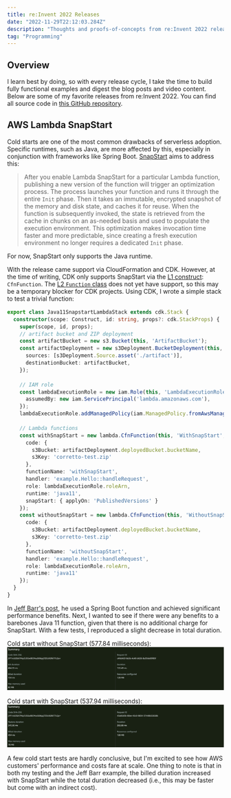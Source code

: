```yaml
---
title: re:Invent 2022 Releases 
date: "2022-11-29T22:12:03.284Z"
description: "Thoughts and proofs-of-concepts from re:Invent 2022 release."
tag: "Programming"
---
```


## Overview

I learn best by doing, so with every release cycle,  I take the time to build fully functional examples and digest the blog posts and video content. Below are some of my favorite releases from re:Invent 2022. You can find all source code in [this GitHub repository](https://github.com/scottenriquez/reinvent-2022-examples).

## AWS Lambda SnapStart
Cold starts are one of the most common drawbacks of serverless adoption. Specific runtimes, such as Java, are more affected by this, especially in conjunction with frameworks like Spring Boot. [SnapStart](https://aws.amazon.com/blogs/compute/starting-up-faster-with-aws-lambda-snapstart/) aims to address this:

> After you enable Lambda SnapStart for a particular Lambda function, publishing a new version of the function will trigger an optimization process. The process launches your function and runs it through the entire `Init` phase. Then it takes an immutable, encrypted snapshot of the memory and disk state, and caches it for reuse. When the function is subsequently invoked, the state is retrieved from the cache in chunks on an as-needed basis and used to populate the execution environment. This optimization makes invocation time faster and more predictable, since creating a fresh execution environment no longer requires a dedicated `Init` phase.

For now, SnapStart only supports the Java runtime.

With the release came support via CloudFormation and CDK. However, at the time of writing, CDK only supports SnapStart via the [L1 construct](https://docs.aws.amazon.com/cdk/api/v2/docs/aws-cdk-lib.aws_lambda.CfnFunction.html): `CfnFunction`. The [L2 `Function` class](https://docs.aws.amazon.com/cdk/api/v2/docs/aws-cdk-lib.aws_lambda-readme.html) does not yet have support, so this may be a temporary blocker for CDK projects. Using CDK, I wrote a simple stack to test a trivial function:

```typescript
export class Java11SnapstartLambdaStack extends cdk.Stack {
  constructor(scope: Construct, id: string, props?: cdk.StackProps) {
    super(scope, id, props);
    // artifact bucket and ZIP deployment
    const artifactBucket = new s3.Bucket(this, 'ArtifactBucket');
    const artifactDeployment = new s3Deployment.BucketDeployment(this, 'DeployFiles', {
      sources: [s3Deployment.Source.asset('./artifact')],
      destinationBucket: artifactBucket,
    });

    // IAM role
    const lambdaExecutionRole = new iam.Role(this, 'LambdaExecutionRole', {
      assumedBy: new iam.ServicePrincipal('lambda.amazonaws.com'),
    });
    lambdaExecutionRole.addManagedPolicy(iam.ManagedPolicy.fromAwsManagedPolicyName('service-role/AWSLambdaBasicExecutionRole'));
    
    // Lambda functions
    const withSnapStart = new lambda.CfnFunction(this, 'WithSnapStart', {
      code: {
        s3Bucket: artifactDeployment.deployedBucket.bucketName,
        s3Key: 'corretto-test.zip'
      },
      functionName: 'withSnapStart',
      handler: 'example.Hello::handleRequest',
      role: lambdaExecutionRole.roleArn,
      runtime: 'java11',
      snapStart: { applyOn: 'PublishedVersions' }
    });
    const withoutSnapStart = new lambda.CfnFunction(this, 'WithoutSnapStart', {
      code: {
        s3Bucket: artifactDeployment.deployedBucket.bucketName,
        s3Key: 'corretto-test.zip'
      },
      functionName: 'withoutSnapStart',
      handler: 'example.Hello::handleRequest',
      role: lambdaExecutionRole.roleArn,
      runtime: 'java11'
    });
  }
}
```

In [Jeff Barr's post](https://aws.amazon.com/blogs/aws/new-accelerate-your-lambda-functions-with-lambda-snapstart/), he used a Spring Boot function and achieved significant performance benefits. Next, I wanted to see if there were any benefits to a barebones Java 11 function, given that there is no additional charge for SnapStart. With a few tests, I reproduced a slight decrease in total duration. 

Cold start without SnapStart (577.84 milliseconds):
![without-snapstart.png](without-snapstart.png)

Cold start with SnapStart (537.94 milliseconds):
![with-snapstart.png](with-snapstart.png)

A few cold start tests are hardly conclusive, but I'm excited to see how AWS customers' performance and costs fare at scale. One thing to note is that in both my testing and the Jeff Barr example, the billed duration increased with SnapStart while the total duration decreased (i.e., this may be faster but come with an indirect cost).